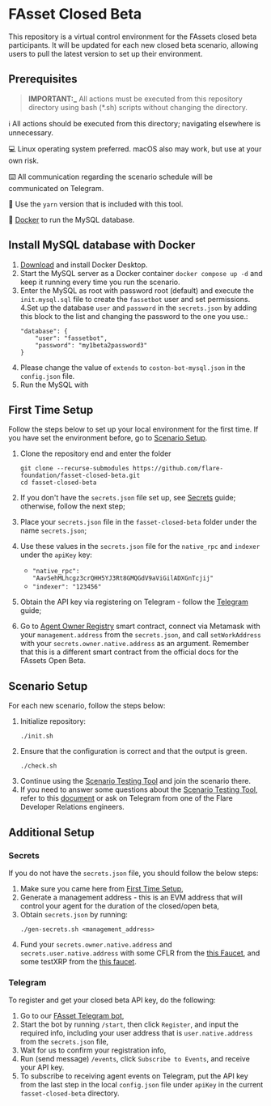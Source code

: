 # FAsset Closed Beta

This repository is a virtual control environment for the FAssets closed beta participants.
It will be updated for each new closed beta scenario, allowing users to pull the latest version to set up their environment.

## Prerequisites

> **IMPORTANT:_**  All actions must be executed from this repository directory using bash (*.sh) scripts without changing the directory.

ℹ️ All actions should be executed from this directory; navigating elsewhere is unnecessary.

💻 Linux operating system preferred. macOS also may work, but use at your own risk.

⌨️ All communication regarding the scenario schedule will be communicated on Telegram.

🔢 Use the `yarn` version that is included with this tool.

🧵 [Docker](https://www.docker.com/products/docker-desktop/) to run the MySQL database.

## Install MySQL database with Docker

1. [Download](https://www.docker.com/products/docker-desktop/) and install Docker Desktop.
2. Start the MySQL server as a Docker container `docker compose up -d` and keep it running every time you run the scenario.
3. Enter the MySQL as root with password root (default) and execute the `init.mysql.sql` file to create the `fassetbot` user and set permissions.
4.Set up the database `user` and `password` in the `secrets.json` by adding this block to the list and changing the password to the one you use.:
	```
	"database": {
	    "user": "fassetbot",
        "password": "my1beta2password3"
 	}
	```
5. Please change the value of `extends` to `coston-bot-mysql.json` in the `config.json` file.
6. Run the MySQL with

## First Time Setup

Follow the steps below to set up your local environment for the first time. If you have set the environment before, go to [Scenario Setup](#scenario-setup).

1. Clone the repository end and enter the folder
    ```
    git clone --recurse-submodules https://github.com/flare-foundation/fasset-closed-beta.git
    cd fasset-closed-beta
    ```
2. If you don't have the `secrets.json` file set up, see [Secrets](#secrets) guide; otherwise, follow the next step;
3. Place your `secrets.json` file in the `fasset-closed-beta` folder under the name `secrets.json`;
4. Use these values in the `secrets.json` file for the `native_rpc` and `indexer` under the `apiKey` key:

    * `"native_rpc": "AavSehMLhcgz3crQHH5YJ3Rt8GMQGdV9aViGilADXGnTcjij"`
    * `"indexer": "123456"`

5. Obtain the API key via registering on Telegram - follow the [Telegram](#telegram) guide;
6. Go to [Agent Owner Registry](https://coston-explorer.flare.network/address/0x746cBEAa5F4CAB057f70e10c2001b3137Ac223B7/write-contract#address-tabs) smart contract, connect via Metamask with your `management.address` from the `secrets.json`, and call `setWorkAddress` with your `secrets.owner.native.address` as an argument. Remember that this is a different smart contract from the official docs for the FAssets Open Beta.

## Scenario Setup

For each new scenario, follow the steps below:

1. Initialize repository:
    ```
    ./init.sh
    ```
2. Ensure that the configuration is correct and that the output is green.
    ```
    ./check.sh
    ```
3. Continue using the [Scenario Testing Tool](https://fasset-beta-simulator.flare.rocks/fasset-scenario) and join the scenario there.
4. If you need to answer some questions about the [Scenario Testing Tool](https://fasset-beta-simulator.flare.rocks/fasset-scenario), refer to this [document](https://docs.google.com/document/d/1QblHG_HLMsdE1YfJoZPXQIFhE4AYik-Xhk4Ux4M_jXo/edit?usp=sharing) or ask on Telegram from one of the Flare Developer Relations engineers.

## Additional Setup

### Secrets

If you do not have the `secrets.json` file, you should follow the below steps:

1. Make sure you came here from [First Time Setup](#first-time-setup),
2. Generate a management address - this is an EVM address that will control your agent for the duration of the closed/open beta,
3. Obtain `secrets.json` by running:
    ```
    ./gen-secrets.sh <management_address>
    ```
4. Fund your `secrets.owner.native.address` and `secrets.user.native.address` with some CFLR from the [this Faucet](https://faucet.flare.network/), and some testXRP from the [this faucet](https://faucet.tequ.dev/).

### Telegram

To register and get your closed beta API key, do the following:

1. Go to our [FAsset Telegram bot](https://t.me/FlareFAssets_ClosedBetaBot),
2. Start the bot by running `/start`, then click `Register`, and input the required info, including your user address that is `user.native.address` from the `secrets.json` file,
3. Wait for us to confirm your registration info,
4. Run (send message) `/events`, click `Subscribe to Events`, and receive your API key.
5. To subscribe to receiving agent events on Telegram, put the API key from the last step in the local `config.json` file under `apiKey` in the current `fasset-closed-beta` directory.